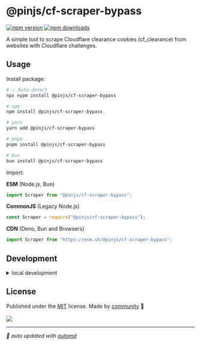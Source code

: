 # @pinjs/cf-scraper-bypass

<!-- automd:badges color=yellow -->

[![npm version](https://img.shields.io/npm/v/@pinjs/cf-scraper-bypass?color=yellow)](https://npmjs.com/package/@pinjs/cf-scraper-bypass)
[![npm downloads](https://img.shields.io/npm/dm/@pinjs/cf-scraper-bypass?color=yellow)](https://npmjs.com/package/@pinjs/cf-scraper-bypass)

<!-- /automd -->

A simple tool to scrape Cloudflare clearance cookies (cf_clearance) from websites with Cloudflare challenges.

## Usage

Install package:

<!-- automd:pm-install -->

```sh
# ✨ Auto-detect
npx nypm install @pinjs/cf-scraper-bypass

# npm
npm install @pinjs/cf-scraper-bypass

# yarn
yarn add @pinjs/cf-scraper-bypass

# pnpm
pnpm install @pinjs/cf-scraper-bypass

# bun
bun install @pinjs/cf-scraper-bypass
```

<!-- /automd -->

Import:

<!-- automd:jsimport cjs cdn name="@pinjs/cf-scraper-bypass" -->

**ESM** (Node.js, Bun)

```js
import Scraper from "@pinjs/cf-scraper-bypass";
```

**CommonJS** (Legacy Node.js)

```js
const Scraper = require("@pinjs/cf-scraper-bypass");
```

**CDN** (Deno, Bun and Browsers)

```js
import Scraper from "https://esm.sh/@pinjs/cf-scraper-bypass";
```

<!-- /automd -->

## Development

<details>

<summary>local development</summary>

- Clone this repository
- Install latest LTS version of [Node.js](https://nodejs.org/en/)
- Enable [Corepack](https://github.com/nodejs/corepack) using `corepack enable`
- Install dependencies using `pnpm install`
- Run interactive tests using `pnpm dev`

</details>

## License

<!-- automd:contributors license=MIT -->

Published under the [MIT](https://github.com/pin705/cf-scraper-bypass/blob/main/LICENSE) license.
Made by [community](https://github.com/pin705/cf-scraper-bypass/graphs/contributors) 💛
<br><br>
<a href="https://github.com/pin705/cf-scraper-bypass/graphs/contributors">
<img src="https://contrib.rocks/image?repo=pin705/cf-scraper-bypass" />
</a>

<!-- /automd -->

<!-- automd:with-automd -->

---

_🤖 auto updated with [automd](https://automd.unjs.io)_

<!-- /automd -->
